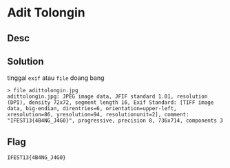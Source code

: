 # Adit Tolongin

## Desc

## Solution

tinggal `exif` atau `file` doang bang

```
> file adittolongin.jpg
adittolongin.jpg: JPEG image data, JFIF standard 1.01, resolution (DPI), density 72x72, segment length 16, Exif Standard: [TIFF image data, big-endian, direntries=6, orientation=upper-left, xresolution=86, yresolution=94, resolutionunit=2], comment: "IFEST13{4B4NG_J4G0}", progressive, precision 8, 736x714, components 3
```

## Flag
    IFEST13{4B4NG_J4G0}